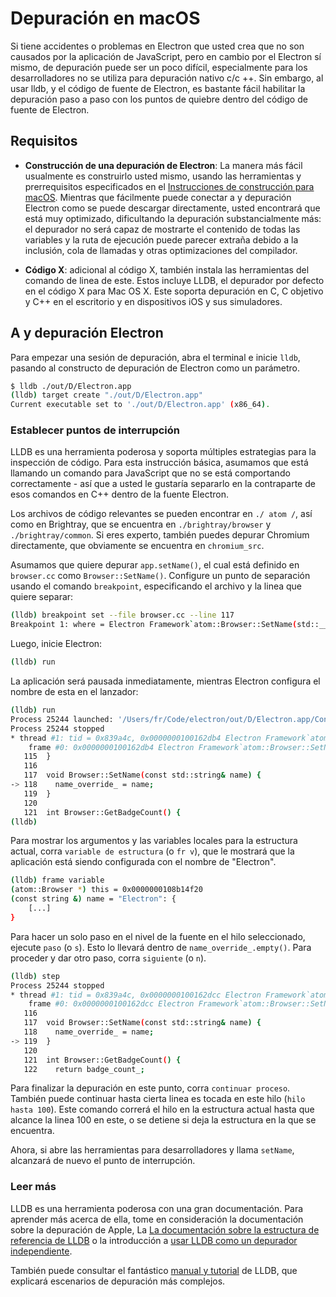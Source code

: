 # Depuración en macOS

Si tiene accidentes o problemas en Electron que usted crea que no son causados por la aplicación de JavaScript, pero en cambio por el Electron sí mismo, de depuración puede ser un poco difícil, especialmente para los desarrolladores no se utiliza para depuración nativo c/c ++. Sin embargo, al usar lldb, y el código de fuente de Electron, es bastante fácil habilitar la depuración paso a paso con los puntos de quiebre dentro del código de fuente de Electron.

## Requisitos

* **Construcción de una depuración de Electron**: La manera más fácil usualmente es construirlo usted mismo, usando las herramientas y prerrequisitos especificados en el [Instrucciones de construcción para macOS](build-instructions-osx.md). Mientras que fácilmente puede conectar a y depuración Electron como se puede descargar directamente, usted encontrará que está muy optimizado, dificultando la depuración substancialmente más: el depurador no será capaz de mostrarte el contenido de todas las variables y la ruta de ejecución puede parecer extraña debido a la inclusión, cola de llamadas y otras optimizaciones del compilador.

* **Código X**: adicional al código X, también instala las herramientas del comando de linea de este. Estos incluye LLDB, el depurador por defecto en el código X para Mac OS X. Este soporta depuración en C, C objetivo y C++ en el escritorio y en dispositivos iOS y sus simuladores.

## A y depuración Electron

Para empezar una sesión de depuración, abra el terminal e inicie `lldb`, pasando al constructo de depuración de Electron como un parámetro.

```sh
$ lldb ./out/D/Electron.app
(lldb) target create "./out/D/Electron.app"
Current executable set to './out/D/Electron.app' (x86_64).
```

### Establecer puntos de interrupción

LLDB es una herramienta poderosa y soporta múltiples estrategias para la inspección de código. Para esta instrucción básica, asumamos que está llamando un comando para JavaScript que no se está comportando correctamente - así que a usted le gustaría separarlo en la contraparte de esos comandos en C++ dentro de la fuente Electron.

Los archivos de código relevantes se pueden encontrar en `./ atom /`, así como en Brightray, que se encuentra en `./brightray/browser` y `./brightray/common`. Si eres experto, también puedes depurar Chromium directamente, que obviamente se encuentra en `chromium_src`.

Asumamos que quiere depurar `app.setName()`, el cual está definido en `browser.cc` como `Browser::SetName()`. Configure un punto de separación usando el comando `breakpoint`, especificando el archivo y la linea que quiere separar:

```sh
(lldb) breakpoint set --file browser.cc --line 117
Breakpoint 1: where = Electron Framework`atom::Browser::SetName(std::__1::basic_string<char, std::__1::char_traits<char>, std::__1::allocator<char> > const&) + 20 at browser.cc:118, address = 0x000000000015fdb4
```

Luego, inicie Electron:

```sh
(lldb) run
```

La aplicación será pausada inmediatamente, mientras Electron configura el nombre de esta en el lanzador:

```sh
(lldb) run
Process 25244 launched: '/Users/fr/Code/electron/out/D/Electron.app/Contents/MacOS/Electron' (x86_64)
Process 25244 stopped
* thread #1: tid = 0x839a4c, 0x0000000100162db4 Electron Framework`atom::Browser::SetName(this=0x0000000108b14f20, name="Electron") + 20 at browser.cc:118, queue = 'com.apple.main-thread', stop reason = breakpoint 1.1
    frame #0: 0x0000000100162db4 Electron Framework`atom::Browser::SetName(this=0x0000000108b14f20, name="Electron") + 20 at browser.cc:118
   115  }
   116
   117  void Browser::SetName(const std::string& name) {
-> 118    name_override_ = name;
   119  }
   120
   121  int Browser::GetBadgeCount() {
(lldb)
```

Para mostrar los argumentos y las variables locales para la estructura actual, corra `variable de estructura` (o `fr v`), que le mostrará que la aplicación está siendo configurada con el nombre de "Electron".

```sh
(lldb) frame variable
(atom::Browser *) this = 0x0000000108b14f20
(const string &) name = "Electron": {
    [...]
}
```

Para hacer un solo paso en el nivel de la fuente en el hilo seleccionado, ejecute `paso` (o `s`). Esto lo llevará dentro de `name_override_.empty()`. Para proceder y dar otro paso, corra `siguiente` (o `n`).

```sh
(lldb) step
Process 25244 stopped
* thread #1: tid = 0x839a4c, 0x0000000100162dcc Electron Framework`atom::Browser::SetName(this=0x0000000108b14f20, name="Electron") + 44 at browser.cc:119, queue = 'com.apple.main-thread', stop reason = step in
    frame #0: 0x0000000100162dcc Electron Framework`atom::Browser::SetName(this=0x0000000108b14f20, name="Electron") + 44 at browser.cc:119
   116
   117  void Browser::SetName(const std::string& name) {
   118    name_override_ = name;
-> 119  }
   120
   121  int Browser::GetBadgeCount() {
   122    return badge_count_;
```

Para finalizar la depuración en este punto, corra `continuar proceso`. También puede continuar hasta cierta linea es tocada en este hilo (`hilo hasta 100`). Este comando correrá el hilo en la estructura actual hasta que alcance la linea 100 en este, o se detiene si deja la estructura en la que se encuentra.

Ahora, si abre las herramientas para desarrolladores y llama `setName`, alcanzará de nuevo el punto de interrupción.

### Leer más

LLDB es una herramienta poderosa con una gran documentación. Para aprender más acerca de ella, tome en consideración la documentación sobre la depuración de Apple, La [La documentación sobre la estructura de referencia de LLDB](https://developer.apple.com/library/mac/documentation/IDEs/Conceptual/gdb_to_lldb_transition_guide/document/lldb-basics.html#//apple_ref/doc/uid/TP40012917-CH2-SW2) o la introducción a [usar LLDB como un depurador independiente](https://developer.apple.com/library/mac/documentation/IDEs/Conceptual/gdb_to_lldb_transition_guide/document/lldb-terminal-workflow-tutorial.html).

También puede consultar el fantástico [manual y tutorial](http://lldb.llvm.org/tutorial.html) de LLDB, que explicará escenarios de depuración más complejos.